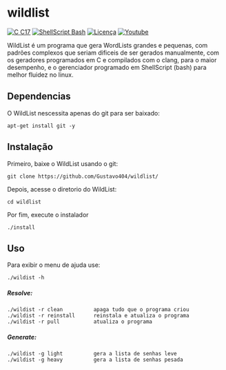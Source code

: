 # wildlist

[![C C17](https://img.shields.io/badge/C-C17-blue)](https://pt.wikipedia.org/wiki/C_(linguagem_de_programa%C3%A7%C3%A3o)) [![ShellScript Bash](https://img.shields.io/badge/ShellScript-Bash-blue)](url) [![Licença](https://img.shields.io/badge/licença-GPLv3-yellow.svg)](https://github.com/gustavo404/wildlist/blob/main/LICENSE) [![Youtube](https://img.shields.io/badge/Youtube-Gustavo404-red.svg)](https://youtube.com/gustavo404)

WildList é um programa que gera WordLists grandes e pequenas, com padrões complexos que seriam dificeis de ser gerados manualmente, com os geradores programados em C e compilados com o clang, para o maior desempenho, e o gerenciador programado em ShellScript (bash) para melhor fluidez no linux.

Dependencias
----

O WildList nescessita apenas do git para ser baixado:

	apt-get install git -y

Instalação
----

Primeiro, baixe o WildList usando o git:

	git clone https://github.com/Gustavo404/wildlist/

Depois, acesse o diretorio do WildList:

	cd wildlist

Por fim, execute o instalador

	./install

Uso
----

Para exibir o menu de ajuda use:

	./wildist -h
				
##### Resolve:

	./wildist -r clean			apaga tudo que o programa criou
	./wildist -r reinstall		reinstala e atualiza o programa
	./wildist -r pull			atualiza o programa

##### Generate:

	./wildist -g light			gera a lista de senhas leve
	./wildist -g heavy			gera a lista de senhas pesada
